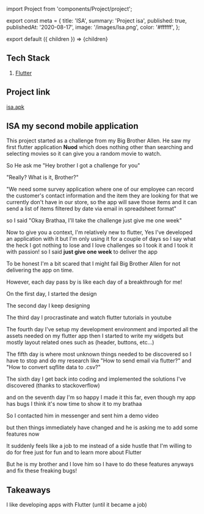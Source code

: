 import Project from 'components/Project/project';

export const meta = {
  title: 'ISA',
  summary: 'Project isa',
  published: true,
  publishedAt: '2020-08-17',
  image: '/images/Isa.png',
  color: '#ffffff',
};

export default ({ children }) => <Project meta={meta}>{children}</Project>

## Tech Stack

1. [Flutter](https://flutter.dev/)

## Project link
[isa.apk](https://drive.google.com/file/d/1nEIzfyUkKh8WjHUi_LerdhXXGdpfBFpx/view)

## ISA my second mobile application
This project started as a challenge from my Big Brother Allen. He saw my first flutter
application __Nuod__ which does nothing other than searching and selecting
movies so it can give you a random movie to watch.

So He ask me "Hey brother I got a challenge for you"

"Really? What is it, Brother?"

"We need some survey application where one of our employee can record the
customer's contact information and the item they are looking for that we currently
don't have in our store, so the app will save those items and it can send a
list of items filtered by date via email in spreadsheet format"

so I said "Okay Brathaa, I'll take the challenge just give me one week"

Now to give you a context, I'm relatively new to flutter, Yes I've developed an
application with it but I'm only using it for a couple of days so I say what
the heck I got nothing to lose and I love challenges so I took it and I took it
with passion! so I said **just give one week** to deliver the app

To be honest I'm a bit scared that I might fail Big Brother Allen for not
delivering the app on time.

However, each day pass by is like each day of a breakthrough for me!

On the first day, I started the design

The second day I keep designing

The third day I procrastinate and watch flutter tutorials in youtube

The fourth day I've setup my development environment and imported all the assets
needed on my flutter app then I started to write my widgets but mostly layout
related ones such as (header, buttons, etc...)

The fifth day is where most unknown things needed to be discovered so I have to
stop and do my research like "How to send email via flutter?" and "How to
convert sqflite data to .csv?"

The sixth day I get back into coding and implemented the solutions I've discovered
(thanks to stackoverflow)

and on the seventh day I'm so happy I made it this far, even though my app has bugs
I think it's now time to show it to my brathaa

So I contacted him in messenger and sent him a demo video

but then things immediately have changed and he is asking me to add some features now

It suddenly feels like a job to me instead of a side hustle that I'm willing to
do for free just for fun and to learn more about Flutter

But he is my brother and I love him so I have to do these features anyways and fix
these freaking bugs!

## Takeaways
I like developing apps with Flutter (until it became a job)
